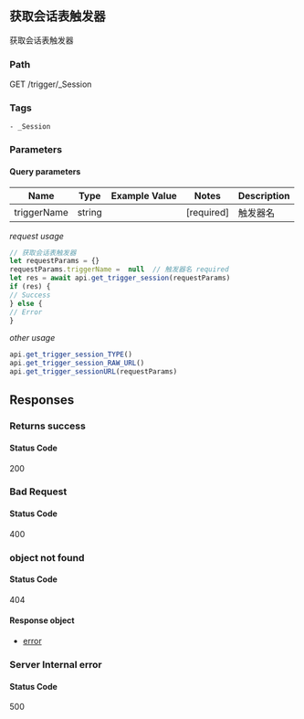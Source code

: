 ## 获取会话表触发器

获取会话表触发器
### Path
GET /trigger/_Session

### Tags
    - _Session
### Parameters

#### Query parameters

| Name | Type | Example Value | Notes | Description |
| ---- | ---- | ------------- | -------- | ----------- |
| triggerName | string |  |  [required]  | 触发器名 |

*request usage*
```javascript
// 获取会话表触发器
let requestParams = {}
requestParams.triggerName =  null  // 触发器名 required
let res = await api.get_trigger_session(requestParams)
if (res) {
// Success
} else {
// Error
}
```
*other usage*
```javascript
api.get_trigger_session_TYPE()
api.get_trigger_session_RAW_URL()
api.get_trigger_sessionURL(requestParams)
```

## Responses
### Returns success

#### Status Code
200



### Bad Request

#### Status Code
400



### object not found

#### Status Code
404


#### Response object
* [error](../models/error.md)

### Server Internal error

#### Status Code
500



